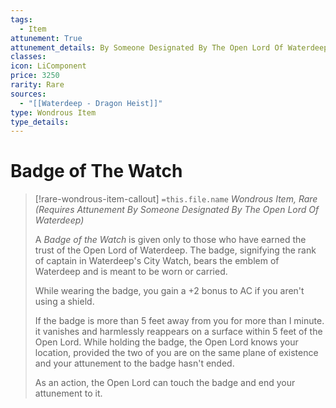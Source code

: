 ```yaml
---
tags:
  - Item
attunement: True
attunement_details: By Someone Designated By The Open Lord Of Waterdeep
classes: 
icon: LiComponent
price: 3250
rarity: Rare
sources:
  - "[[Waterdeep - Dragon Heist]]"
type: Wondrous Item
type_details: 
---
```


# Badge of The Watch

>[!rare-wondrous-item-callout] `=this.file.name`
>*Wondrous Item, Rare (Requires Attunement By Someone Designated By The Open Lord Of Waterdeep)*
>
>A *Badge of the Watch* is given only to those who have earned the trust of the Open Lord of Waterdeep. The badge, signifying the rank of captain in Waterdeep's City Watch, bears the emblem of Waterdeep and is meant to be worn or carried.
>
>While wearing the badge, you gain a +2 bonus to AC if you aren't using a shield.
>
>If the badge is more than 5 feet away from you for more than I minute. it vanishes and harmlessly reappears on a surface within 5 feet of the Open Lord. While holding the badge, the Open Lord knows your location, provided the two of you are on the same plane of existence and your attunement to the badge hasn't ended.
>
>As an action, the Open Lord can touch the badge and end your attunement to it.
>
>
